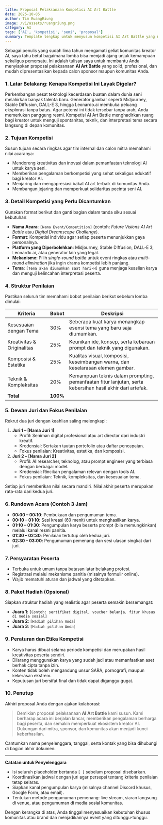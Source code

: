 ```yaml
---
title: Proposal Pelaksanaan Kompetisi AI Art Battle
date: 2025-10-05
author: Tim RuangRiung
image: /v1/assets/ruangriung.png
category: AI
tags: ['AI', 'kompetisi', 'seni', 'proposal']
summary: Template lengkap untuk menyusun kompetisi AI Art Battle yang memadukan strategi kreator, pengalaman juri, hingga alur acara yang rapih.
---
```


Sebagai penulis yang sudah lima tahun mengamati geliat komunitas kreator AI, saya tahu betul bagaimana lomba bisa menjadi ajang unjuk kemampuan sekaligus pemersatu. Ini adalah tulisan saya untuk membantu Anda menyiapkan proposal pelaksanaan **AI Art Battle** yang solid, profesional, dan mudah dipresentasikan kepada calon sponsor maupun komunitas Anda.

### 1. Latar Belakang: Kenapa Kompetisi Ini Layak Digelar?

Perkembangan pesat teknologi kecerdasan buatan dalam dunia seni melahirkan banyak talenta baru. Generator gambar seperti Midjourney, Stable Diffusion, DALL-E 3, hingga Leonardo.ai membuka peluang eksplorasi tanpa batas. Agar potensi ini tidak tersebar tanpa arah, Anda memerlukan panggung resmi. Kompetisi AI Art Battle menghadirkan ruang bagi kreator untuk menguji spontanitas, teknik, dan interpretasi tema secara langsung di depan komunitas.

### 2. Tujuan Kompetisi

Susun tujuan secara ringkas agar tim internal dan calon mitra memahami nilai acaranya:

- Mendorong kreativitas dan inovasi dalam pemanfaatan teknologi AI untuk karya seni.
- Memberikan pengalaman berkompetisi yang sehat sekaligus edukatif bagi kreator AI.
- Menjaring dan mengapresiasi bakat AI art terbaik di komunitas Anda.
- Membangun jejaring dan memperkuat solidaritas pecinta seni AI.

### 3. Detail Kompetisi yang Perlu Dicantumkan

Gunakan format berikut dan ganti bagian dalam tanda siku sesuai kebutuhan:

- **Nama Acara**: `[Nama Event/Competition]` (contoh: *Future Visions AI Art Battle* atau *Digital Dreamscape Challenge*).
- **Format**: Kompetisi individu agar setiap peserta menunjukkan gaya personalnya.
- **Platform yang Diperbolehkan**: Midjourney, Stable Diffusion, DALL-E 3, Leonardo.ai, atau generator lain yang legal.
- **Mekanisme**: Pilih *single-round battle* untuk event ringkas atau *multi-round elimination* jika ingin drama kompetisi lebih panjang.
- **Tema**: `[Tema akan diumumkan saat hari-H]` guna menjaga keaslian karya dan menguji kelincahan interpretasi peserta.

### 4. Struktur Penilaian

Pastikan seluruh tim memahami bobot penilaian berikut sebelum lomba dimulai:

| Kriteria                 | Bobot | Deskripsi                                                                                                  |
|--------------------------|-------|------------------------------------------------------------------------------------------------------------|
| Kesesuaian dengan Tema   | 30%   | Seberapa kuat karya menangkap esensi tema yang baru saja diumumkan.                                        |
| Kreativitas & Originalitas | 25% | Keunikan ide, konsep, serta kebaruan prompt dan teknik yang digunakan.                                     |
| Komposisi & Estetika     | 25%   | Kualitas visual, komposisi, keseimbangan warna, dan keselarasan elemen gambar.                             |
| Teknik & Kompleksitas    | 20%   | Kemampuan teknis dalam prompting, pemanfaatan fitur lanjutan, serta kebersihan hasil akhir dari artefak.   |
| **Total**                | **100%** |                                                                                                           |

### 5. Dewan Juri dan Fokus Penilaian

Rekrut dua juri dengan keahlian saling melengkapi:

1. **Juri 1 – [Nama Juri 1]**  
   - Profil: Seniman digital profesional atau art director dari industri kreatif.  
   - Kredensial: Sertakan tautan portofolio atau daftar pencapaian.  
   - Fokus penilaian: Kreativitas, estetika, dan komposisi.
2. **Juri 2 – [Nama Juri 2]**  
   - Profil: AI researcher, teknolog, atau prompt engineer yang terbiasa dengan berbagai model.  
   - Kredensial: Rincikan pengalaman relevan dengan tools AI.  
   - Fokus penilaian: Teknik, kompleksitas, dan kesesuaian tema.

Setiap juri memberikan nilai secara mandiri. Nilai akhir peserta merupakan rata-rata dari kedua juri.

### 6. Rundown Acara (Contoh 3 Jam)

- **00:00 – 00:10**: Pembukaan dan pengumuman tema.
- **00:10 – 01:10**: Sesi kreasi (60 menit) untuk menghasilkan karya.
- **01:10 – 01:30**: Pengumpulan karya beserta prompt (bila memungkinkan) melalui kanal resmi panitia.
- **01:30 – 02:30**: Penilaian tertutup oleh kedua juri.
- **02:30 – 03:00**: Pengumuman pemenang dan sesi ulasan singkat dari juri.

### 7. Persyaratan Peserta

- Terbuka untuk umum tanpa batasan latar belakang profesi.  
- Registrasi melalui mekanisme panitia (misalnya formulir online).  
- Wajib mematuhi aturan dan jadwal yang ditetapkan.

### 8. Paket Hadiah (Opsional)

Siapkan struktur hadiah yang realistis agar peserta semakin bersemangat:

- **Juara 1**: `[Contoh: sertifikat digital, voucher belanja, fitur khusus di media sosial]`
- **Juara 2**: `[Hadiah pilihan Anda]`
- **Juara 3**: `[Hadiah pilihan Anda]`

### 9. Peraturan dan Etika Kompetisi

- Karya harus dibuat selama periode kompetisi dan merupakan hasil kreativitas peserta sendiri.
- Dilarang menggunakan karya yang sudah jadi atau memanfaatkan aset berhak cipta tanpa izin.
- Konten tidak boleh mengandung unsur SARA, pornografi, maupun kekerasan ekstrem.
- Keputusan juri bersifat final dan tidak dapat diganggu gugat.

### 10. Penutup

Akhiri proposal Anda dengan ajakan kolaborasi:

> Demikian proposal pelaksanaan **AI Art Battle** kami susun. Kami berharap acara ini berjalan lancar, memberikan pengalaman berharga bagi peserta, dan semakin memperkuat ekosistem kreator AI. Dukungan dari mitra, sponsor, dan komunitas akan menjadi kunci keberhasilan.

Cantumkan nama penyelenggara, tanggal, serta kontak yang bisa dihubungi di bagian akhir dokumen.

---

**Catatan untuk Penyelenggara**

- Isi seluruh placeholder bertanda `[ ]` sebelum proposal disebarkan.
- Koordinasikan jadwal dengan juri agar persepsi tentang kriteria penilaian tetap selaras.
- Siapkan kanal pengumpulan karya (misalnya channel Discord khusus, Google Form, atau email). 
- Tentukan metode pengumuman pemenang: live stream, siaran langsung di venue, atau pengumuman di media sosial komunitas.

Dengan kerangka di atas, Anda tinggal menyesuaikan kebutuhan khusus komunitas atau brand dan menjadikannya event yang ditunggu-tunggu.

